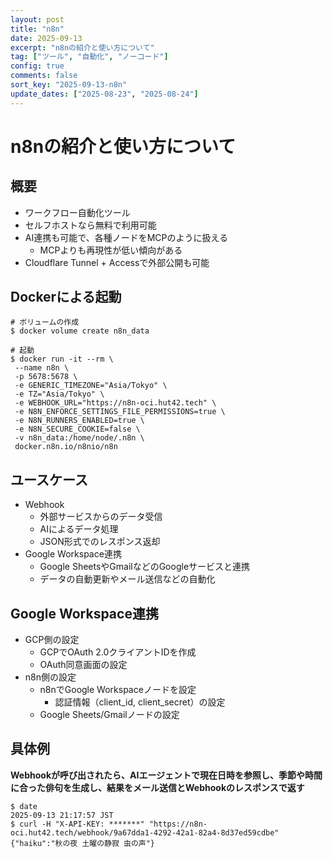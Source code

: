 ```yaml
---
layout: post
title: "n8n"
date: 2025-09-13
excerpt: "n8nの紹介と使い方について"
tag: ["ツール", "自動化", "ノーコード"]
config: true
comments: false
sort_key: "2025-09-13-n8n"
update_dates: ["2025-08-23", "2025-08-24"]
---
```


# n8nの紹介と使い方について

## 概要
 - ワークフロー自動化ツール
 - セルフホストなら無料で利用可能
 - AI連携も可能で、各種ノードをMCPのように扱える
   - MCPよりも再現性が低い傾向がある
 - Cloudflare Tunnel + Accessで外部公開も可能

## Dockerによる起動

```console
# ボリュームの作成
$ docker volume create n8n_data

# 起動
$ docker run -it --rm \
 --name n8n \
 -p 5678:5678 \
 -e GENERIC_TIMEZONE="Asia/Tokyo" \
 -e TZ="Asia/Tokyo" \
 -e WEBHOOK_URL="https://n8n-oci.hut42.tech" \
 -e N8N_ENFORCE_SETTINGS_FILE_PERMISSIONS=true \
 -e N8N_RUNNERS_ENABLED=true \
 -e N8N_SECURE_COOKIE=false \
 -v n8n_data:/home/node/.n8n \
 docker.n8n.io/n8nio/n8n
```

## ユースケース
 - Webhook
   - 外部サービスからのデータ受信
   - AIによるデータ処理
   - JSON形式でのレスポンス返却
 - Google Workspace連携
   - Google SheetsやGmailなどのGoogleサービスと連携
   - データの自動更新やメール送信などの自動化

## Google Workspace連携
 - GCP側の設定
   - GCPでOAuth 2.0クライアントIDを作成
   - OAuth同意画面の設定
 - n8n側の設定
   - n8nでGoogle Workspaceノードを設定
     - 認証情報（client_id, client_secret）の設定
   - Google Sheets/Gmailノードの設定

## 具体例

**Webhookが呼び出されたら、AIエージェントで現在日時を参照し、季節や時間に合った俳句を生成し、結果をメール送信とWebhookのレスポンスで返す**

```console
$ date
2025-09-13 21:17:57 JST
$ curl -H "X-API-KEY: *******" "https://n8n-oci.hut42.tech/webhook/9a67dda1-4292-42a1-82a4-8d37ed59cdbe"
{"haiku":"秋の夜 土曜の静寂 虫の声"}
```

